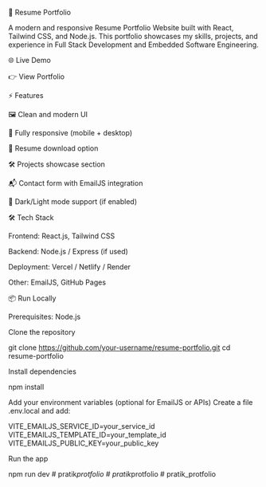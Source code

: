 🚀 Resume Portfolio

A modern and responsive Resume Portfolio Website built with React, Tailwind CSS, and Node.js.
This portfolio showcases my skills, projects, and experience in Full Stack Development and Embedded Software Engineering.

🌐 Live Demo

👉 View Portfolio

⚡ Features

🖼️ Clean and modern UI

📱 Fully responsive (mobile + desktop)

📄 Resume download option

🛠️ Projects showcase section

📬 Contact form with EmailJS integration

🌙 Dark/Light mode support (if enabled)

🛠️ Tech Stack

Frontend: React.js, Tailwind CSS

Backend: Node.js / Express (if used)

Deployment: Vercel / Netlify / Render

Other: EmailJS, GitHub Pages

📦 Run Locally

Prerequisites: Node.js

Clone the repository

git clone https://github.com/your-username/resume-portfolio.git
cd resume-portfolio


Install dependencies

npm install


Add your environment variables (optional for EmailJS or APIs)
Create a file .env.local and add:

VITE_EMAILJS_SERVICE_ID=your_service_id
VITE_EMAILJS_TEMPLATE_ID=your_template_id
VITE_EMAILJS_PUBLIC_KEY=your_public_key


Run the app

npm run dev
#   p r a t i k _ p r o t f o l i o  
 #   p r a t i k _ p r o t f o l i o  
 #   p r a t i k _ p r o t f o l i o  
 